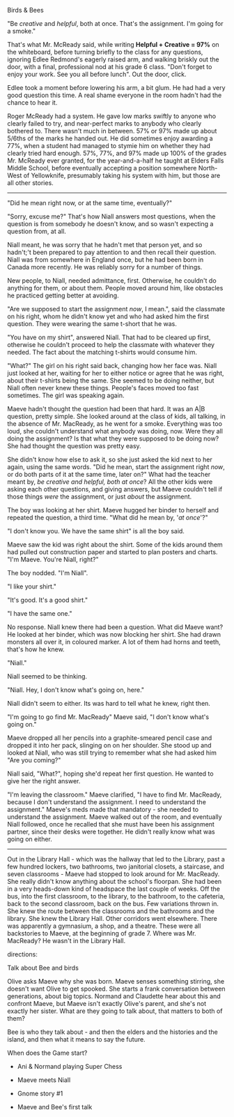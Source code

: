 Birds & Bees

"Be *creative* and *helpful*, both at once. That's the assignment. I'm going for a smoke."

That's what Mr. McReady said, while writing **Helpful + Creative = 97%** on the whiteboard, before turning briefly to the class for any questions, ignoring Edlee Redmond's eagerly raised arm, and walking briskly out the door, with a final, professional nod at his grade 6 class. "Don't forget to enjoy your work. See you all before lunch". Out the door, click. 

Edlee took a moment before lowering his arm, a bit glum. He had had a very good question this time. A real shame everyone in the room hadn't had the chance to hear it.

Roger McReady had a system. He gave low marks swiftly to anyone who clearly failed to try, and near-perfect marks to anybody who clearly bothered to. There wasn't much in between. 57% or 97% made up about 5/6ths of the marks he handed out. He did sometimes enjoy awarding a 77%, when a student had managed to stymie him on whether they had clearly tried hard enough. 57%, 77%, and 97% made up 100% of the grades Mr. McReady ever granted, for the year-and-a-half he taught at Elders Falls Middle School, before eventually accepting a position somewhere North-West of Yellowknife, presumably taking his system with him, but those are all other stories.

---

"Did he mean right now, or at the same time, eventually?"

"Sorry, excuse me?" That's how Niall answers most questions, when the question is from somebody he doesn't know, and so wasn't expecting a question from, at all.

Niall meant, he was sorry that he hadn't met that person yet, and so hadn't;'t been prepared to pay attention to and then recall their question. Niall was from somewhere in England once, but he had been born in Canada more recently. He was reliably sorry for a number of things.

New people, to Niall, needed admittance, first. Otherwise, he couldn't do anything for them, or about them. People moved around him, like obstacles he practiced getting better at avoiding.

"Are we supposed to start the assignment *now*, I mean.", said the classmate on his right, whom he didn't know yet and who had asked him the first question. They were wearing the same t-short that he was.

"You have on my shirt", answered Niall. That had to be cleared up first, otherwise he couldn't proceed to help the classmate with whatever they needed. The fact about the matching t-shirts would consume him.

"What?" The girl on his right said back, changing how her face was. Niall just looked at her, waiting for her to either notice or agree that he was right, about their t-shirts being the same. She seemed to be doing neither, but Niall often never knew these things. People's faces moved too fast sometimes. The girl was speaking again.

Maeve hadn't thought the question had been that hard. It was an A|B question, pretty simple. She looked around at the class of kids, all talking, in the absence of Mr. MacReady, as he went for a smoke. Everything was too loud, she couldn't understand what anybody was doing, now. Were they all doing the assignment? Is that what they were supposed to be doing now? She had thought the question was pretty easy. 

She didn't know how else to ask it, so she just asked the kid next to her again, using the same words. "Did he mean, start the assignment right *now*, or do both parts of it at the same time, later on?" What had the teacher meant by, *be creative and helpful, both at once*? All the other kids were asking each other questions, and giving answers, but Maeve couldn't tell if those things *were* the assignment, or just *about* the assignment. 

The boy was looking at her shirt. Maeve hugged her binder to herself and repeated the question, a third time. "What did he mean by, '*at once*'?"

"I don't know you. We have the same shirt" is all the boy said.

Maeve saw the kid was right about the shirt. Some of the kids around them had pulled out construction paper and started to plan posters and charts. "I'm Maeve. You're Niall, right?"

The boy nodded. "I'm Niall".

"I like your shirt."

"It's good. It's a good shirt."

"I have the same one."

No response. Niall knew there had been a question. What did Maeve want? He looked at her binder, which was now blocking her shirt. She had drawn monsters all over it, in coloured marker. A lot of them had horns and teeth, that's how he knew.

"Niall."

Niall seemed to be thinking.

"Niall. Hey, I don't know what's going on, here."

Niall didn't seem to either. Its was hard to tell what he knew, right then.

"I'm going to go find Mr. MacReady" Maeve said, "I don't know what's going on."

Maeve dropped all her pencils into a graphite-smeared pencil case and dropped it into her pack, slinging on on her shoulder. She stood up and looked at Niall, who was still trying to remember what she had asked him "Are you coming?"

Niall said, "What?", hoping she'd repeat her first question. He wanted to give her the right answer.

"I'm leaving the classroom." Maeve clarified, "I have to find Mr. MacReady, because I don't understand the assignment. I need to understand the assignment." Maeve's meds made that mandatory - she needed to understand the assignment. Maeve walked out of the room, and eventually Niall followed, once he recalled that she must have been his assignment partner, since their desks were together. He didn't really know what was going on either.

---

Out in the Library Hall - which was the hallway that led to the Library, past a few hundred lockers, two bathrooms, two janitorial closets, a staircase, and seven classrooms - Maeve had stopped to look around for Mr. MacReady. She really didn't know anything about the school's floorpan. She had been in a very heads-down kind of headspace the last couple of weeks. Off the bus, into the first classroom, to the library, to the bathroom, to the cafeteria, back to the second classroom, back on the bus. Few variations thrown in. She knew the route between the classrooms and the bathrooms and the library. She knew the Library Hall. Other corridors went elsewhere. There was apparently a gymnasium, a shop, and a theatre. These were all backstories to Maeve, at the beginning of grade 7. Where was Mr. MacReady? He wasn't in the Library Hall.





directions:

Talk about Bee and birds

Olive asks Maeve why she was born. Maeve senses something stirring, she doesn't want Olive to get spooked. She starts a frank conversation between generations, about big topics. Normand and Claudette hear about this and confront Maeve, but Maeve isn't exactly Olive's parent, and she's not exactly her sister. What are they going to talk about, that matters to both of them?

Bee is who they talk about - and then the elders and the histories and the island, and then what it means to say the future.

When does the Game start? 

- Ani & Normand playing Super Chess

- Maeve meets Niall

- Gnome story #1

- Maeve and Bee's first talk
